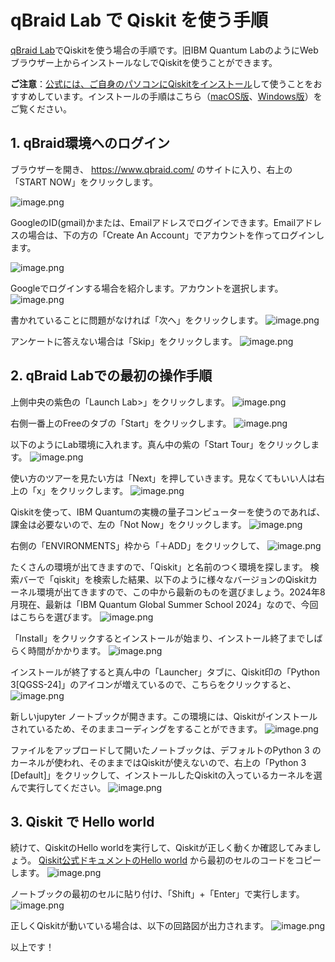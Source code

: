 # qBraid Lab で Qiskit を使う手順
[qBraid Lab](https://www.qbraid.com/)でQiskitを使う場合の手順です。旧IBM Quantum LabのようにWebブラウザー上からインストールなしでQiskitを使うことができます。

**ご注意**：[公式には、ご自身のパソコンにQiskitをインストール](https://docs.quantum.ibm.com/guides/install-qiskit)して使うことをおすすめしています。インストールの手順はこちら（[macOS版](install_mac.md)、[Windows版](install_win.md)）をご覧ください。

## 1. qBraid環境へのログイン
ブラウザーを開き、 https://www.qbraid.com/ のサイトに入り、右上の「START NOW」をクリックします。

![image.png](https://qiita-image-store.s3.ap-northeast-1.amazonaws.com/0/151117/288986d0-f689-802f-6d2e-4479a32a07c9.png)

GoogleのID(gmail)かまたは、Emailアドレスでログインできます。Emailアドレスの場合は、下の方の「Create An Account」でアカウントを作ってログインします。

![image.png](https://qiita-image-store.s3.ap-northeast-1.amazonaws.com/0/151117/d8d9a778-20ca-51be-7445-4cf350e0fc8a.png)

Googleでログインする場合を紹介します。アカウントを選択します。
![image.png](https://qiita-image-store.s3.ap-northeast-1.amazonaws.com/0/151117/26f3e914-586b-043e-5c7d-d0e09715425c.png)

書かれていることに問題がなければ「次へ」をクリックします。
![image.png](https://qiita-image-store.s3.ap-northeast-1.amazonaws.com/0/151117/2c38f21a-f1c1-add9-b40d-830c3cf3b7e9.png)

アンケートに答えない場合は「Skip」をクリックします。
![image.png](https://qiita-image-store.s3.ap-northeast-1.amazonaws.com/0/151117/d3733b37-e4f6-179e-e298-91a22859cbd1.png)


## 2. qBraid Labでの最初の操作手順
上側中央の紫色の「Launch Lab>」をクリックします。
![image.png](https://qiita-image-store.s3.ap-northeast-1.amazonaws.com/0/151117/29799381-b8ad-09f4-ec19-f6e96abc453d.png)

右側一番上のFreeのタブの「Start」をクリックします。
![image.png](https://qiita-image-store.s3.ap-northeast-1.amazonaws.com/0/151117/739bda57-6df6-747c-22ae-6ebdda223adf.png)

以下のようにLab環境に入れます。真ん中の紫の「Start Tour」をクリックします。
![image.png](https://qiita-image-store.s3.ap-northeast-1.amazonaws.com/0/151117/b67cbb25-473d-3b5f-3ebd-0d2ddae89b16.png)


使い方のツアーを見たい方は「Next」を押していきます。見なくてもいい人は右上の「x」をクリックします。
![image.png](https://qiita-image-store.s3.ap-northeast-1.amazonaws.com/0/151117/d39a4eb0-2430-c38e-5d89-7ce53453e5fc.png)

Qiskitを使って、IBM Quantumの実機の量子コンピューターを使うのであれば、課金は必要ないので、左の「Not Now」をクリックします。
![image.png](https://qiita-image-store.s3.ap-northeast-1.amazonaws.com/0/151117/f28e62af-776d-a831-1f78-a9d91e580505.png)

右側の「ENVIRONMENTS」枠から「＋ADD」をクリックして、
![image.png](https://qiita-image-store.s3.ap-northeast-1.amazonaws.com/0/151117/931af54c-092c-678f-4d7d-29f70fb19de6.png)

たくさんの環境が出てきますので、「Qiskit」と名前のつく環境を探します。
検索バーで「qiskit」を検索した結果、以下のように様々なバージョンのQiskitカーネル環境が出てきますので、この中から最新のものを選びましょう。2024年8月現在、最新は「IBM Quantum Global Summer School 2024」なので、今回はこちらを選びます。
![image.png](https://qiita-image-store.s3.ap-northeast-1.amazonaws.com/0/151117/3bc6063c-495f-d3e7-7b9a-9287a22ab1e7.png)

「Install」をクリックするとインストールが始まり、インストール終了までしばらく時間がかかります。
![image.png](https://qiita-image-store.s3.ap-northeast-1.amazonaws.com/0/151117/9db02c64-2342-9fdf-17cb-2b00a8955d1b.png)

インストールが終了すると真ん中の「Launcher」タブに、Qiskit印の「Python 3[QGSS-24]」のアイコンが増えているので、こちらをクリックすると、
![image.png](https://qiita-image-store.s3.ap-northeast-1.amazonaws.com/0/151117/7245d828-3b80-4ec1-4515-81e01dcea8f2.png)

新しいjupyter ノートブックが開きます。この環境には、Qiskitがインストールされているため、そのままコーディングをすることができます。
![image.png](https://qiita-image-store.s3.ap-northeast-1.amazonaws.com/0/151117/b6e31ea8-7a3f-f77e-0ccd-814d6631e994.png)

ファイルをアップロードして開いたノートブックは、デフォルトのPython 3 のカーネルが使われ、そのままではQiskitが使えないので、右上の「Python 3 [Default]」をクリックして、インストールしたQiskitの入っているカーネルを選んで実行してください。
![image.png](https://qiita-image-store.s3.ap-northeast-1.amazonaws.com/0/151117/87369347-4987-6259-9b3d-2563a8f03138.png)

## 3. Qiskit で Hello world
続けて、QiskitのHello worldを実行して、Qiskitが正しく動くか確認してみましょう。
[Qiskit公式ドキュメントのHello world](https://docs.quantum.ibm.com/start/hello-world) から最初のセルのコードをコピーします。
![image.png](https://qiita-image-store.s3.ap-northeast-1.amazonaws.com/0/151117/2ed9083d-715a-b365-6b0d-6548eb739a14.png)

ノートブックの最初のセルに貼り付け、「Shift」+「Enter」で実行します。
![image.png](https://qiita-image-store.s3.ap-northeast-1.amazonaws.com/0/151117/5a0f0fb5-a95b-7628-18c9-a65930e9fd7b.png)

正しくQiskitが動いている場合は、以下の回路図が出力されます。
![image.png](https://qiita-image-store.s3.ap-northeast-1.amazonaws.com/0/151117/49937210-b757-9638-e800-89f4a042fb3e.png)

以上です！

